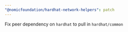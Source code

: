 ```yaml
---
"@nomicfoundation/hardhat-network-helpers": patch
---
```


Fix peer dependency on `hardhat` to pull in `hardhat/common`
